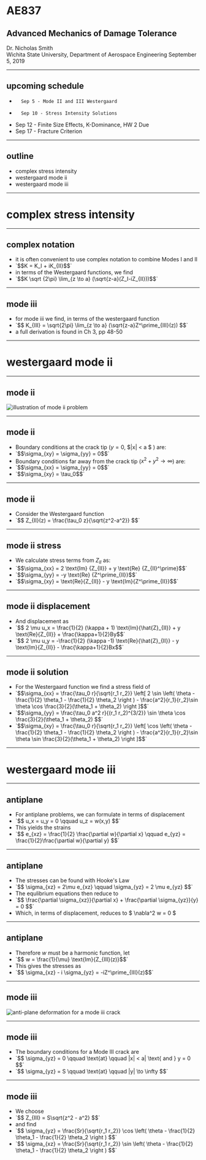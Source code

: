 # AE837
## Advanced Mechanics of Damage Tolerance
Dr. Nicholas Smith<br/>
Wichita State University, Department of Aerospace Engineering
September 5, 2019

----
## upcoming schedule

-		Sep 5 - Mode II and III Westergaard
-		Sep 10 - Stress Intensity Solutions
-   Sep 12 - Finite Size Effects, K-Dominance, HW 2 Due
-   Sep 17 - Fracture Criterion 

----
## outline

<!-- vim-markdown-toc GFM -->

* complex stress intensity
* westergaard mode ii
* westergaard mode iii

<!-- vim-markdown-toc -->

---
# complex stress intensity

----
## complex notation

-   it is often convenient to use complex notation to combine Modes I and II
-   <!-- .element style="list-style-type:none" --> `$$K = K_I + iK_{II}$$`
-   in terms of the Westergaard functions, we find
-   <!-- .element style="list-style-type:none" --> `$$K \sqrt {2\pi} \lim_{z \to a} (\sqrt{z-a}(Z_I-iZ_{II}))$$`

----
## mode iii

-   for mode iii we find, in terms of the westergaard function
-   <!-- .element style="list-style-type:none" --> `$$ K_{III} = \sqrt{2\pi} \lim_{z \to a} (\sqrt{z-a}Z^\prime_{III}(z)) $$`
-   a full derivation is found in Ch 3, pp 48-50

---
# westergaard mode ii

----
## mode ii

![illustration of mode ii problem](..\images\west-ii.png) <!-- .element width="50%" -->

----
## mode ii

-   Boundary conditions at the crack tip ($y=0$, $|x| < a $ ) are:
-   <!-- .element style="list-style-type:none" --> `$$\sigma_{xy} = \sigma_{yy} = 0$$`
-   Boundary conditions far away from the crack tip ($x^2 + y^2 \to \infty$) are:
-   <!-- .element style="list-style-type:none" --> `$$\sigma_{xx} = \sigma_{yy} = 0$$`
-   <!-- .element style="list-style-type:none" --> `$$\sigma_{xy} = \tau_0$$`

----
## mode ii

-   Consider the Westergaard function
-   <!-- .element style="list-style-type:none" --> `$$ Z_{II}(z) = \frac{\tau_0 z}{\sqrt{z^2-a^2}} $$`

----
## mode ii stress

-   We calculate stress terms from $Z_{II}$ as:
-   <!-- .element style="list-style-type:none" --> `$$\sigma_{xx} = 2 \text{Im} {Z_{II}} + y \text{Re} {Z_{II}^\prime}$$`
-   <!-- .element style="list-style-type:none" --> `$$\sigma_{yy} = -y \text{Re} {Z^\prime_{II}}$$`
-   <!-- .element style="list-style-type:none" --> `$$\sigma_{xy} = \text{Re}{Z_{II}} - y \text{Im}{Z^\prime_{II}}$$`

----
## mode ii displacement

-   And displacement as
-   <!-- .element style="list-style-type:none" --> `$$ 2 \mu u_x = \frac{1}{2} (\kappa + 1) \text{Im}{\hat{Z}_{II}} + y \text{Re}{Z_{II}} + \frac{\kappa+1}{2}By$$`
-   <!-- .element style="list-style-type:none" --> `$$ 2 \mu u_y = -\frac{1}{2} (\kappa -1) \text{Re}{\hat{Z}_{II}} - y \text{Im}{Z_{II}} - \frac{\kappa+1}{2}Bx$$`

----
## mode ii solution

-   For the Westergaard function we find a stress field of
-   <!-- .element style="list-style-type:none" --> `$$\sigma_{xx} = \frac{\tau_0 r}{\sqrt{r_1 r_2}} \left[ 2 \sin \left( \theta - \frac{1}{2} \theta_1 - \frac{1}{2} \theta_2 \right ) - \frac{a^2}{r_1}{r_2}\sin \theta \cos \frac{3}{2}(\theta_1 + \theta_2) \right ]$$`
-   <!-- .element style="list-style-type:none" --> `$$\sigma_{yy} = \frac{\tau_0 a^2 r}{(r_1 r_2)^{3/2}} \sin \theta \cos \frac{3}{2}(\theta_1 + \theta_2) $$`
-   <!-- .element style="list-style-type:none" --> `$$\sigma_{xy} = \frac{\tau_0 r}{\sqrt{r_1 r_2}} \left[ \cos \left( \theta - \frac{1}{2} \theta_1 - \frac{1}{2} \theta_2 \right ) - \frac{a^2}{r_1}{r_2}\sin \theta \sin \frac{3}{2}(\theta_1 + \theta_2) \right ]$$`

---
# westergaard mode iii

----
## antiplane

-   For antiplane problems, we can formulate in terms of displacement
-   <!-- .element style="list-style-type:none" --> `$$ u_x = u_y = 0 \qquad u_z = w(x,y) $$`
-   This yields the strains
-   <!-- .element style="list-style-type:none" --> `$$ e_{xz} = \frac{1}{2} \frac{\partial w}{\partial x} \qquad e_{yz} = \frac{1}{2}\frac{\partial w}{\partial y} $$`

----
## antiplane

-   The stresses can be found with Hooke's Law
-   <!-- .element style="list-style-type:none" --> `$$ \sigma_{xz} = 2\mu e_{xz} \qquad \sigma_{yz} = 2 \mu e_{yz} $$`
-   The equlibrium equations then reduce to
-   <!-- .element style="list-style-type:none" --> `$$ \frac{\partial \sigma_{xz}}{\partial x} + \frac{\partial \sigma_{yz}}{y} = 0 $$`
-   Which, in terms of displacement, reduces to $ \nabla^2 w = 0 $

----
## antiplane

-   Therefore $w$ must be a harmonic function, let
-   <!-- .element style="list-style-type:none" --> `$$ w = \frac{1}{\mu} \text{Im}{Z_{III}(z)}$$`
-   This gives the stresses as
-   <!-- .element style="list-style-type:none" --> `$$ \sigma_{xz} - i \sigma_{yz} = -iZ^\prime_{III}(z)$$`

----
## mode iii

![anti-plane deformation for a mode iii crack](..\images\west-iii.png) <!-- .element width="40%" -->

----
## mode iii

-   The boundary conditions for a Mode III crack are
-   <!-- .element style="list-style-type:none" -->`$$ \sigma_{yz} = 0 \qquad \text{at} \qquad |x| < a| \text{ and } y = 0 $$`
-   <!-- .element style="list-style-type:none" -->`$$ \sigma_{yz} = S \qquad \text{at} \qquad |y| \to \infty $$`

----
## mode iii

-   We choose
-   <!-- .element style="list-style-type:none" --> `$$ Z_{III} = S\sqrt{z^2 - a^2} $$`
-   and find
-   <!-- .element style="list-style-type:none" --> `$$ \sigma_{yz} = \frac{Sr}{\sqrt{r_1 r_2}} \cos \left( \theta - \frac{1}{2} \theta_1 - \frac{1}{2} \theta_2 \right ) $$`
-   <!-- .element style="list-style-type:none" --> `$$ \sigma_{xz} = \frac{Sr}{\sqrt{r_1 r_2}} \sin \left( \theta - \frac{1}{2} \theta_1 - \frac{1}{2} \theta_2 \right ) $$`
